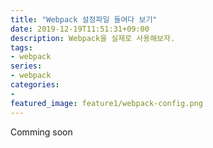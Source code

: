 ```yaml
---
title: "Webpack 설정파일 들여다 보기"
date: 2019-12-19T11:51:31+09:00
description: Webpack을 실제로 사용해보자.
tags:
- webpack
series:
- webpack
categories:
-
featured_image: feature1/webpack-config.png
---
```


Comming soon
